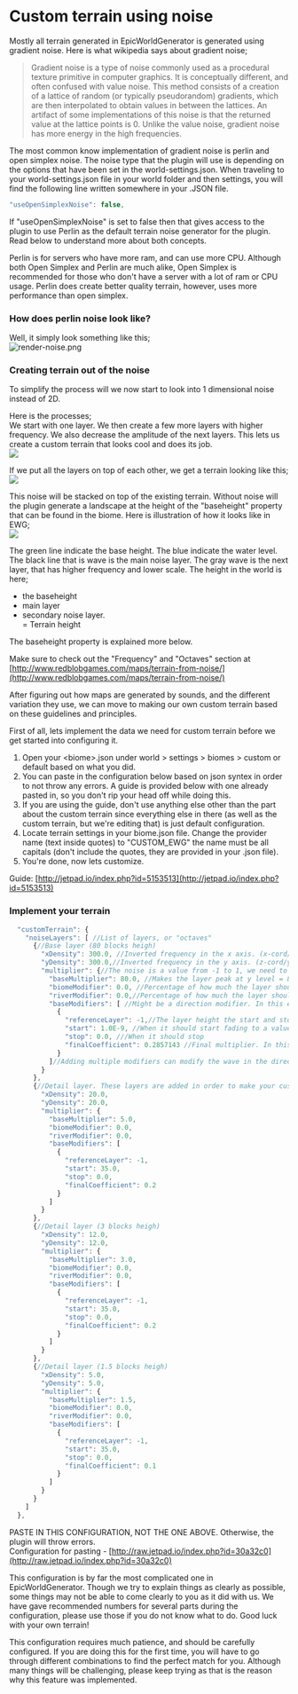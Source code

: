 # Custom terrain using noise

Mostly all terrain generated in EpicWorldGenerator is generated using gradient noise. Here is what wikipedia says about gradient noise;

> Gradient noise is a type of noise commonly used as a procedural texture primitive in computer graphics. It is conceptually different, and often confused with value noise. This method consists of a creation of a lattice of random \(or typically pseudorandom\) gradients, which are then interpolated to obtain values in between the lattices. An artifact of some implementations of this noise is that the returned value at the lattice points is 0. Unlike the value noise, gradient noise has more energy in the high frequencies.

The most common know implementation of gradient noise is perlin and open simplex noise. The noise type that the plugin will use is depending on the options that have been set in the world-settings.json. When traveling to your world-settings.json file in your world folder and then settings, you will find the following line written somewhere in your .JSON file.

```javascript
"useOpenSimplexNoise": false,
```

If "useOpenSimplexNoise" is set to false then that gives access to the plugin to use Perlin as the default terrain noise generator for the plugin. Read below to understand more about both concepts.

Perlin is for servers who have more ram, and can use more CPU. Although both Open Simplex and Perlin are much alike, Open Simplex is recommended for those who don't have a server with a lot of ram or CPU usage. Perlin does create better quality terrain, however, uses more performance than open simplex.

### How does perlin noise look like?

Well, it simply look something like this;  
![render-noise.png](http://www.redblobgames.com/maps/terrain-from-noise/images/render-noise.png)

### Creating terrain out of the noise

To simplify the process will we now start to look into 1 dimensional noise instead of 2D.

Here is the processes;  
We start with one layer. We then create a few more layers with higher frequency. We also decrease the amplitude of the next layers. This lets us create a custom terrain that looks cool and does its job.  
![](http://i.imgur.com/4OWFZ84.png)

If we put all the layers on top of each other, we get a terrain looking like this;  
![](http://i.imgur.com/vl8ydoj.png)

This noise will be stacked on top of the existing terrain. Without noise will the plugin generate a landscape at the height of the "baseheight" property that can be found in the biome. Here is illustration of how it looks like in EWG;  
![](http://i.imgur.com/LZctDD6.png)

The green line indicate the base height. The blue indicate the water level. The black line that is wave is the main noise layer. The gray wave is the next layer, that has higher frequency and lower scale. The height in the world is here;  
+ the baseheight  
+ main layer   
+ secondary noise layer.  
= Terrain height

The baseheight property is explained more below.

Make sure to check out the "Frequency" and "Octaves" section at [http://www.redblobgames.com/maps/terrain-from-noise/](http://www.redblobgames.com/maps/terrain-from-noise/)

After figuring out how maps are generated by sounds, and the different variation they use, we can move to making our own custom terrain based on these guidelines and principles.

First of all, lets implement the data we need for custom terrain before we get started into configuring it.

1. Open your &lt;biome&gt;.json under world &gt; settings &gt; biomes &gt; custom or default based on what you did.
2. You can paste in the configuration below based on json syntex in order to not throw any errors. A guide is provided below with one already pasted in, so you don't rip your head off while doing this.
3. If you are using the guide, don't use anything else other than the part about the custom terrain since everything else in there \(as well as the custom terrain, but we're editing that\) is just default configuration.
4. Locate terrain settings in your biome.json file. Change the provider name \(text inside quotes\) to "CUSTOM\_EWG" the name must be all capitals \(don't include the quotes, they are provided in your .json file\).
5. You're done, now lets customize.

Guide: [http://jetpad.io/index.php?id=5153513](http://jetpad.io/index.php?id=5153513)

### Implement your terrain

```javascript
  "customTerrain": {
    "noiseLayers": [ //List of layers, or "octaves"
      {//Base layer (80 blocks heigh)
        "xDensity": 300.0, //Inverted frequency in the x axis. (x-cord/xDensity). Increasing this number create lower frequency which creates more mountains and higher ranges. Also, the xDensity stretches the world east and west, meaning, the higher the number is, the more it stretches east or west. Setting this to around 150-200 is your best choice.
        "yDensity": 300.0,//Inverted frequency in the y axis. (z-cord/yDensity). Increasing this number create lower frequency. Take a huge note here, y and z is mixed in minecraft.  Increasing this number creates lower frequency which creates higher mountains and higher ranges. The yDensity stretches the world north and south, meaning the higher the number is, the more it stretches north and south. Keeping this at the SAME NUMBER OF your xDensity is best.
        "multiplier": {//The noise is a value from -1 to 1, we need to make it a value that fits our terrain. We already have a baseHeight defined in the setting files, often around 60.
          "baseMultiplier": 80.0, //Makes the layer peak at y level = 80. Gives the average base height of the terrain. given a base height at 60 the peak height will be 140. It's best for this number to be around 60-70
          "biomeModifier": 0.0, //Percentage of how much the layer should care about the biome given in a scale where 1 = 100%, more than 100% is allowed. This means if it is set to 1, the layer height will return 0 in the edges of the biome. NOT REQUIRED TO BE TOUCHED.
          "riverModifier": 0.0,//Percentage of how much the layer should care about the rivers given in a scale where 1 = 100%, more than 100% is allowed. This means if it is set to 1, the layer height will return 0 near the rivers in the biome. NOT REQUIRED TO BE TOUCHED.
          "baseModifiers": [ //Might be a direction modifier. In this example, it will make the waves lower when they are negative using a multiplier. NOT REQUIRED TO BE TOUCHED.
            {
              "referenceLayer": -1,//The layer height the start and stop refer to. In this case, the total layer height. Best to refer to -1.
              "start": 1.0E-9, //When it should start fading to a value
              "stop": 0.0, ///When it should stop
              "finalCoefficient": 0.2857143 //Final multiplier. In this case, 1/3.5
            }
          ]//Adding multiple modifiers can modify the wave in the directions you want, if you add a value higher than 1
        }
      },
      {//Detail layer. These layers are added in order to make your custom terrain more believable and playable. You can add ass many layers as you would like, but there are 3 here as templates. Make sure you change everything and to make sure that each one of these is changed to a different setting. You will have to play with all these settings in order to find a biome that's the perfect match for you, and your players.(5 blocks heigh)
        "xDensity": 20.0,
        "yDensity": 20.0,
        "multiplier": {
          "baseMultiplier": 5.0,
          "biomeModifier": 0.0,
          "riverModifier": 0.0,
          "baseModifiers": [
            {
              "referenceLayer": -1,
              "start": 35.0,
              "stop": 0.0,
              "finalCoefficient": 0.2
            }
          ]
        }
      },
      {//Detail layer (3 blocks heigh)
        "xDensity": 12.0,
        "yDensity": 12.0,
        "multiplier": {
          "baseMultiplier": 3.0,
          "biomeModifier": 0.0,
          "riverModifier": 0.0,
          "baseModifiers": [
            {
              "referenceLayer": -1,
              "start": 35.0,
              "stop": 0.0,
              "finalCoefficient": 0.2
            }
          ]
        }
      },
      {//Detail layer (1.5 blocks heigh)
        "xDensity": 5.0,
        "yDensity": 5.0,
        "multiplier": {
          "baseMultiplier": 1.5,
          "biomeModifier": 0.0,
          "riverModifier": 0.0,
          "baseModifiers": [
            {
              "referenceLayer": -1,
              "start": 35.0,
              "stop": 0.0,
              "finalCoefficient": 0.1
            }
          ]
        }
      }
    ]
  },
```

PASTE IN THIS CONFIGURATION, NOT THE ONE ABOVE. Otherwise, the plugin will throw errors.  
Configuration for pasting - [http://raw.jetpad.io/index.php?id=30a32c0](http://raw.jetpad.io/index.php?id=30a32c0)

This configuration is by far the most complicated one in EpicWorldGenerator. Though we try to explain things as clearly as possible, some things may not be able to come clearly to you as it did with us. We have gave recommended numbers for several parts during the configuration, please use those if you do not know what to do. Good luck with your own terrain!

This configuration requires much patience, and should be carefully configured. If you are doing this for the first time, you will have to go through different combinations to find the perfect match for you. Although many things will be challenging, please keep trying as that is the reason why this feature was implemented.

